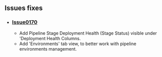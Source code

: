 ## Issues fixes

- ### [Issue0170](https://github.com/expertasolutions/AzDo.VstsDashboard/issues/170)
  - Add Pipeline Stage Deployment Health (Stage Status) visible under 'Deployment Health Columns.
  - Add 'Environments' tab view, to better work with pipeline environments management.